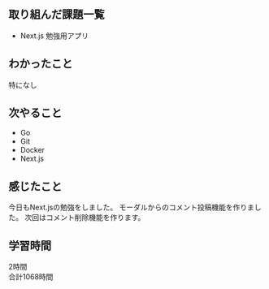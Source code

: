 ## 取り組んだ課題一覧
- Next.js 勉強用アプリ

## わかったこと
特になし

## 次やること
- Go
- Git
- Docker
- Next.js

## 感じたこと
今日もNext.jsの勉強をしました。
モーダルからのコメント投稿機能を作りました。
次回はコメント削除機能を作ります。


## 学習時間
2時間<br />
合計1068時間
